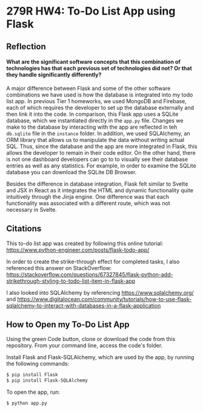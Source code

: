 # 279R HW4: To-Do List App using Flask

## Reflection

#### What are the significant software concepts that this combination of technologies has that each previous set of technologies did not? Or that they handle significantly differently?

A major difference between Flask and some of the other software combinations we have used is how the database is integrated into my todo list app. In previous Tier 1 homeworks, we used MongoDB and Firebase, each of which requires the developer to set up the database externally and then link it into the code. In comparison, this Flask app uses a SQLite database, which we instantiated directly in the `app.py` file. Changes we make to the database by interacting with the app are reflected in teh `db.sqlite` file in the `instance` folder. In addition, we used SQLAlchemy, an ORM library that allows us to manipulate the data without writing actual SQL. Thus, since the database and the app are more integrated in Flask, this allows the developer to remain in their code editor. On the other hand, there is not one dashboard developers can go to to visually see their database entries as well as any statistics. For example, in order to examine the SQLite database you can download the SQLite DB Browser.

Besides the difference in database integration, Flask felt similar to Svelte and JSX in React as it integrates the HTML and dynamic functionality quite intuitively through the Jinja engine. One difference was that each functionality was associated with a different route, which was not necessary in Svelte.

## Citations

This to-do list app was created by following this online tutorial: https://www.python-engineer.com/posts/flask-todo-app/

In order to create the strike-through effect for completed tasks, I also referenced this answer on StackOverflow: https://stackoverflow.com/questions/67327845/flask-python-add-strikethrough-styling-to-todo-list-item-in-flask-app

I also looked into SQLAlchemy by referencing https://www.sqlalchemy.org/ and https://www.digitalocean.com/community/tutorials/how-to-use-flask-sqlalchemy-to-interact-with-databases-in-a-flask-application


## How to Open my To-Do List App

Using the green Code button, clone or download the code from this repository. From your command line, access the code's folder.

Install Flask and Flask-SQLAlchemy, which are used by the app, by running the following commands:

```bash
$ pip install Flask
$ pip install Flask-SQLAlchemy
```

To open the app, run:

```bash
$ python app.py
```
